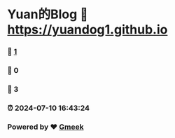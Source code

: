 # Yuan的Blog :link: https://yuandog1.github.io 
### :page_facing_up: [1](https://yuandog1.github.io/tag.html) 
### :speech_balloon: 0 
### :hibiscus: 3 
### :alarm_clock: 2024-07-10 16:43:24 
### Powered by :heart: [Gmeek](https://github.com/Meekdai/Gmeek)
